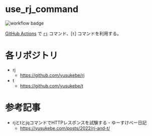 # use_rj_command

![workflow badge](https://github.com/junjanjon/use_rj_command/actions/workflows/main.yml/badge.svg)

[GitHub Actions](.github/workflows/main.yml) で [`rj`](https://github.com/yusukebe/rj) コマンド、[`t`] コマンドを利用する。

# 各リポジトリ

- rj
  - https://github.com/yusukebe/rj
- t
  - https://github.com/yusukebe/t

# 参考記事

- rjとtとjqコマンドでHTTPレスポンスを試験する - ゆーすけべー日記
  - https://yusukebe.com/posts/2022/rj-and-t/

